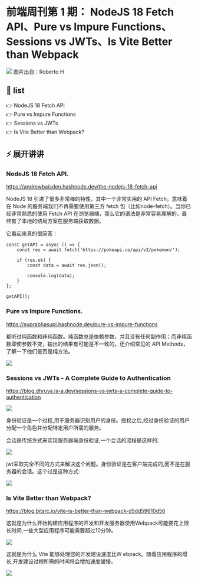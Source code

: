 # 前端周刊第 1 期： NodeJS 18 Fetch API、Pure vs Impure Functions、Sessions vs JWTs、Is Vite Better than Webpack

![](https://images.unsplash.com/photo-1542397284385-6010376c5337?ixlib=rb-1.2.1&ixid=MnwxMjA3fDB8MHxwaG90by1wYWdlfHx8fGVufDB8fHx8&auto=format&fit=crop&w=1074&q=80)
图片出自：Roberto H

## 📝 list 

👉 NodeJS 18 Fetch API<br />
👉 Pure vs Impure Functions<br />
👉 Sessions vs JWTs<br />
👉 Is Vite Better than Webpack?<br />

## ⚡ 展开讲讲

### NodeJS 18 Fetch API.

https://andrewbaisden.hashnode.dev/the-nodejs-18-fetch-api

NodeJS 18 引进了很多非常棒的特性，其中一个非常实用的 API Fetch。意味着在 Node 的服务端我们不再需要使用第三方 fetch 包（比如node-fetch）。当你已经非常熟悉的使用 Fetch API 在浏览器端，那么它的语法是非常容易理解的，最终有了本地的结局方案在服务端获取数据。

它看起来真的很简答：
```
const getAPI = async () => {
    const res = await fetch('https://pokeapi.co/api/v2/pokemon/');

    if (res.ok) {
        const data = await res.json();

        console.log(data);
    }
};

getAPI();
```


### Pure vs Impure Functions.

https://suprabhasupi.hashnode.dev/pure-vs-impure-functions

都听过纯函数和非纯函数。纯函数总是依赖参数，并且没有任何副作用；而非纯函数即使参数不变，输出的结果有可能是不一致的。还介绍常见的 API Methods，了解一下他们是否是纯方法。

![](https://suprabhasupi.hashnode.dev/_next/image?url=https%3A%2F%2Fcdn.hashnode.com%2Fres%2Fhashnode%2Fimage%2Fupload%2Fv1652767729531%2Fsre0QkjT5.png%3Fw%3D1600%26h%3D840%26fit%3Dcrop%26crop%3Dentropy%26auto%3Dcompress%2Cformat%26format%3Dwebp&w=3840&q=75)


### Sessions vs JWTs - A Complete Guide to Authentication

https://blog.dhruva.is-a.dev/sessions-vs-jwts-a-complete-guide-to-authentication

![](https://blog.dhruva.is-a.dev/_next/image?url=https%3A%2F%2Fcdn.hashnode.com%2Fres%2Fhashnode%2Fimage%2Fupload%2Fv1652269876694%2FPfE5eFaEj.png%3Fw%3D1600%26h%3D840%26fit%3Dcrop%26crop%3Dentropy%26auto%3Dcompress%2Cformat%26format%3Dwebp&w=1920&q=75)

身份验证是一个过程,用于服务器识别用户的身份。授权之后,经过身份验证的用户分配一个角色并分配特定用户所需的服务。

会话是传统方式来实现服务器端身份验证,一个会话的流程是这样的:

![](https://cdn.hashnode.com/res/hashnode/image/upload/v1652199081833/Xut5oskzV.png?auto=compress,format&format=webp)

jwt采取完全不同的方式来解决这个问题。身份验证是在客户端完成的,而不是在服务器的会话。这个过是这种方式:

![](https://cdn.hashnode.com/res/hashnode/image/upload/v1652256338392/ET6Zrh480.png?auto=compress,format&format=webp)


### Is Vite Better than Webpack?
https://blog.bitsrc.io/vite-is-better-than-webpack-d5dd59610d56

这就是为什么开始构建应用程序的开发和开发服务器使用Webpack可能要花上很长时间,一些大型应用程序可能需要超过10分钟。

![](https://miro.medium.com/max/1400/1*n9Svn3juqhsoQ-B0B9vpvw.png)


这就是为什么 Vite 能够处理您的开发建设速度比W ebpack。随着应用程序的增长,开发建设过程所需的时间将会增加速度缓慢。

![](https://miro.medium.com/max/1400/1*Lkud6S3RwVTLhgaeeIyvTw.png)
